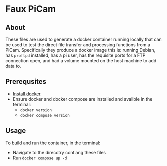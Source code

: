 # Faux PiCam

## About

These files are used to generate a docker container running locally that can be used to test the direct file transfer and processing functions from a PiCam.
Specifically they produce a docker image this is: running Debian, has `proftpd` installed, has a pi user, has the requisite ports for a FTP connection open, and had a volume mounted on the host machine to add data to.

## Prerequsites

- [Install docker](https://www.docker.com/get-started/)
- Ensure docker and docker compose are installed and availble in the terminal:
  - `docker version`
  - `docker compose version`

## Usage

To build and run the container, in the terminal:

- Navigate to the direcotry contiang these files
- Run `docker compose up -d`
